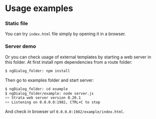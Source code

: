 # Usage examples

### Static file

You can try ``index.html`` file simply by opening it in a browser.

### Server demo

Or you can check usage of external templates by starting a web server in this folder. At first install npm dependencies from a route folder:

```bash
$ ngDialog_folder: npm install
```

Then go to examples folder and start server:

```bash
$ ngDialog_folder: cd example
$ ngDialog_folder/example: node server.js
>> Strata web server version 0.20.1
>> Listening on 0.0.0.0:1982, CTRL+C to stop
```

And check in browser url ``0.0.0.0:1982/example/index.html``.
